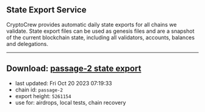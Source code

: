 ## State Export Service
CryptoCrew provides automatic daily state exports for all chains we validate. State export files can be used as genesis files and are a snapshot of the current blockchain state, including all validators, accounts, balances and delegations.

---
**Download: [passage-2 state export](https://dl.ccvalidators.com/SERVICE/passage/passage-2_export_5261154.json)**
---

- last updated: Fri Oct 20 2023 07:19:33
- chain id: `passage-2`
- export height: `5261154`
- use for: airdrops, local tests, chain recovery

